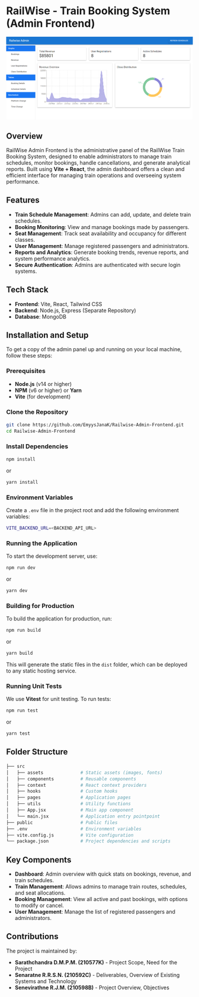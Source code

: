 # RailWise - Train Booking System (Admin Frontend)

![Admin Home Page](screenshots/Home.png)

## Overview

RailWise Admin Frontend is the administrative panel of the RailWise Train Booking System, designed to enable administrators to manage train schedules, monitor bookings, handle cancellations, and generate analytical reports. Built using **Vite + React**, the admin dashboard offers a clean and efficient interface for managing train operations and overseeing system performance.

## Features

- **Train Schedule Management**: Admins can add, update, and delete train schedules.
- **Booking Monitoring**: View and manage bookings made by passengers.
- **Seat Management**: Track seat availability and occupancy for different classes.
- **User Management**: Manage registered passengers and administrators.
- **Reports and Analytics**: Generate booking trends, revenue reports, and system performance analytics.
- **Secure Authentication**: Admins are authenticated with secure login systems.

## Tech Stack

- **Frontend**: Vite, React, Tailwind CSS
- **Backend**: Node.js, Express (Separate Repository)
- **Database**: MongoDB

## Installation and Setup

To get a copy of the admin panel up and running on your local machine, follow these steps:

### Prerequisites

- **Node.js** (v14 or higher)
- **NPM** (v6 or higher) or **Yarn**
- **Vite** (for development)

### Clone the Repository

```bash
git clone https://github.com/EmyysJanaK/Railwise-Admin-Frontend.git
cd Railwise-Admin-Frontend
```

### Install Dependencies

```bash
npm install
```

or

```bash
yarn install
```

### Environment Variables

Create a `.env` file in the project root and add the following environment variables:

```bash
VITE_BACKEND_URL=<BACKEND_API_URL>
```

### Running the Application

To start the development server, use:

```bash
npm run dev
```

or

```bash
yarn dev
```

### Building for Production

To build the application for production, run:

```bash
npm run build
```

or

```bash
yarn build
```

This will generate the static files in the `dist` folder, which can be deployed to any static hosting service.

### Running Unit Tests

We use **Vitest** for unit testing. To run tests:

```bash
npm run test
```

or

```bash
yarn test
```

## Folder Structure

```bash
├── src
│   ├── assets              # Static assets (images, fonts)
│   ├── components          # Reusable components
│   ├── context             # React context providers
│   ├── hooks               # Custom hooks
│   ├── pages               # Application pages
│   ├── utils               # Utility functions
│   ├── App.jsx             # Main app component
│   └── main.jsx            # Application entry pointpoint
├── public                  # Public files
├── .env                    # Environment variables
├── vite.config.js          # Vite configuration
└── package.json            # Project dependencies and scripts
```

## Key Components

- **Dashboard**: Admin overview with quick stats on bookings, revenue, and train schedules.
- **Train Management**: Allows admins to manage train routes, schedules, and seat allocations.
- **Booking Management**: View all active and past bookings, with options to modify or cancel.
- **User Management**: Manage the list of registered passengers and administrators.

## Contributions

The project is maintained by:

- **Sarathchandra D.M.P.M. (210577K)** - Project Scope, Need for the Project
- **Senaratne R.R.S.N. (210592C)** - Deliverables, Overview of Existing Systems and Technology
- **Senevirathne R.J.M. (210598B)** - Project Overview, Objectives

